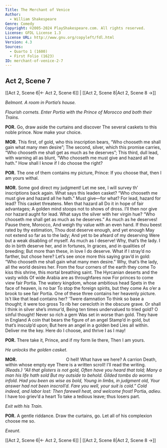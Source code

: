 ```yaml
---
Title: The Merchant of Venice
Author: 
  - William Shakespeare
Genre: Comedy
Copyright: ©2005-2024 PlayShakespeare.com. All rights reserved.
License: GFDL License 1.3
License URL: http://www.gnu.org/copyleft/fdl.html
Version: 4.3
Sources:
  - Quarto 1 (1600)
  - First Folio (1623)
ID: merchant-of-venice-2-7
---
```


## Act 2, Scene 7
[[Act 2, Scene 6|← Act 2, Scene 6]] | [[Act 2, Scene 8|Act 2, Scene 8 →]]

*Belmont. A room in Portia’s house.*

*Flourish cornets. Enter Portia with the Prince of Morocco and both their Trains.*

**POR.**
Go, draw aside the curtains and discover
The several caskets to this noble prince.
Now make your choice.

**MOR.**
This first, of gold, who this inscription bears,
“Who chooseth me shall gain what many men desire”;
The second, silver, which this promise carries,
“Who chooseth me shall get as much as he deserves”;
This third, dull lead, with warning all as blunt,
“Who chooseth me must give and hazard all he hath.”
How shall I know if I do choose the right?

**POR.**
The one of them contains my picture, Prince:
If you choose that, then I am yours withal.

**MOR.**
Some god direct my judgment! Let me see,
I will survey th’ inscriptions back again.
What says this leaden casket?
“Who chooseth me must give and hazard all he hath.”
Must give—for what? For lead, hazard for lead?
This casket threatens. Men that hazard all
Do it in hope of fair advantages;
A golden mind stoops not to shows of dross.
I’ll then nor give nor hazard aught for lead.
What says the silver with her virgin hue?
“Who chooseth me shall get as much as he deserves.”
As much as he deserves! Pause there, Morocco,
And weigh thy value with an even hand.
If thou beest rated by thy estimation,
Thou dost deserve enough, and yet enough
May not extend so far as to the lady;
And yet to be afeard of my deserving
Were but a weak disabling of myself.
As much as I deserve! Why, that’s the lady.
I do in birth deserve her, and in fortunes,
In graces, and in qualities of breeding;
But more than these, in love I do deserve.
What if I stray’d no farther, but chose here?
Let’s see once more this saying grav’d in gold:
“Who chooseth me shall gain what many men desire.”
Why, that’s the lady, all the world desires her.
From the four corners of the earth they come
To kiss this shrine, this mortal breathing saint.
The Hyrcanian deserts and the vasty wilds
Of wide Arabia are as throughfares now
For princes to come view fair Portia.
The watery kingdom, whose ambitious head
Spets in the face of heaven, is no bar
To stop the foreign spirits, but they come
As o’er a brook to see fair Portia.
One of these three contains her heavenly picture.
Is’t like that lead contains her? ’Twere damnation
To think so base a thought; it were too gross
To rib her cerecloth in the obscure grave.
Or shall I think in silver she’s immur’d,
Being ten times undervalued to tried gold?
O sinful thought! Never so rich a gem
Was set in worse than gold. They have in England
A coin that bears the figure of an angel
Stamp’d in gold, but that’s insculp’d upon;
But here an angel in a golden bed
Lies all within. Deliver me the key.
Here do I choose, and thrive I as I may!

**POR.**
There take it, Prince, and if my form lie there,
Then I am yours.

*He unlocks the golden casket.*

**MOR.**
           O hell! What have we here?
A carrion Death, within whose empty eye
There is a written scroll! I’ll read the writing.
*(Reads.)*
*“All that glisters is not gold,*
*Often have you heard that told;*
*Many a man his life hath sold*
*But my outside to behold.*
*Gilded tombs do worms infold.*
*Had you been as wise as bold,*
*Young in limbs, in judgment old,*
*Your answer had not been inscroll’d.*
*Fare you well, your suit is cold.”*
*Cold indeed, and labor lost:*
*Then farewell heat, and welcome frost!*
Portia, *adieu*. I have too griev’d a heart
To take a tedious leave; thus losers part.

*Exit with his Train.*

**POR.**
A gentle riddance. Draw the curtains, go.
Let all of his complexion choose me so.

*Exeunt.*

[[Act 2, Scene 6|← Act 2, Scene 6]] | [[Act 2, Scene 8|Act 2, Scene 8 →]]